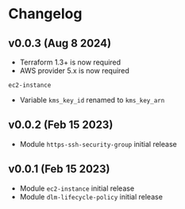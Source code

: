 # Changelog

## v0.0.3 (Aug 8 2024)

* Terraform 1.3+ is now required
* AWS provider 5.x is now required

`ec2-instance`
* Variable `kms_key_id` renamed to `kms_key_arn`


## v0.0.2 (Feb 15 2023)

* Module `https-ssh-security-group` initial release


## v0.0.1 (Feb 15 2023)

* Module `ec2-instance` initial release
* Module `dlm-lifecycle-policy` initial release
